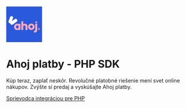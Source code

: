 ![Ahoj platby Logo](https://github.com/ahoj-shopping/ahojplatby/blob/master/logo.png)
# Ahoj platby - PHP SDK
Kúp teraz, zaplať neskôr. Revolučné platobné riešenie mení svet online nákupov. Zvýšte si predaj a vyskúšajte Ahoj platby. 

[Sprievodca integráciou pre PHP](https://github.com/ahoj-shopping/ahojplatby-php-sdk/blob/main/Sprievodca_integraciou_AhojPlatba_Final_v2.0.1.pdf)
